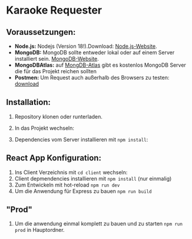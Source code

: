 # Karaoke Requester 


## Voraussetzungen:

- **Node.js:** Nodejs (Version 18!).Download: [Node.js-Website](https://nodejs.org/).  
- **MongoDB:** MongoDB sollte entweder lokal oder auf einem Server installiert sein. [MongoDB-Website](https://www.mongodb.com/).
- **MongoDBAtlas:** auf [MongDB-Atlas](https://www.mongodb.com/de-de/cloud/atlas/lp/try4) gibt es kostenlos MongoDB Server die für das Projekt reichen sollten
- **Postmen:** Um Request auch außerhalb des Browsers zu testen: [download](https://www.postman.com/downloads/)

## Installation:

1. Repository klonen oder runterladen.
2. In das Projekt wechseln:

3. Dependencies vom Server installieren mit `npm install`:


## React App Konfiguration:

1. Ins Client Verzeichnis mit `cd client` wechseln:
2. Client depmendencies installieren mit `npm install` (nur einmalig)
3. Zum Entwickeln mit hot-reload `npm run dev`
4. Um die Anwendung für Express zu bauen `npm run build`


## "Prod"
1. Um die anwendung einmal komplett zu bauen und zu starten `npm run prod` in Hauptordner.
